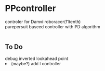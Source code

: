 # PPcontroller

controler for Damvi roboracer(f1tenth)<br>
purepersuit baseed controller with PD algorithm<br><br>

<h2>To Do</h2>
<il>debug inverted lookahead point</il>
<li>(maybe?) add I controller </li>
